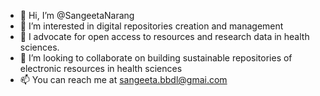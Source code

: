 - 👋 Hi, I’m @SangeetaNarang
- 👀 I’m interested in digital repositories creation and management
- 🌱 I advocate for open access to resources and research data in health sciences.
- 💞️ I’m looking to collaborate on building sustainable repositories of electronic resources in health sciences
- 📫 You can reach me at sangeeta.bbdl@gmai.com

<!---
SangeetaNarang/SangeetaNarang is a ✨ special ✨ repository because its `README.md` (this file) appears on your GitHub profile.
You can click the Preview link to take a look at your changes.
--->
